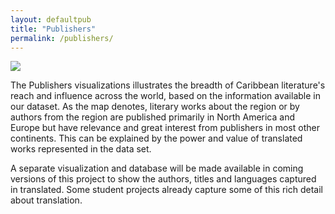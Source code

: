 ```yaml
---
layout: defaultpub
title: "Publishers"
permalink: /publishers/
---
```

<div class="wordcloud">
	<img src="{{ site.baseurl }}/assets/img/bannerpubs.png"></div>
<div>
</div>

The Publishers visualizations illustrates the breadth of Caribbean literature's reach and influence across the world, based on the information available in our dataset. As the map denotes, literary works about the region or by authors from the region are published primarily in North America and Europe but have relevance and great interest from publishers in most other continents. This can be explained by the power and value of translated works represented in the data set. 

A separate visualization and database will be made available in coming versions of this project to show the authors, titles and languages captured in translated. Some student projects already capture some of this rich detail about translation. 
